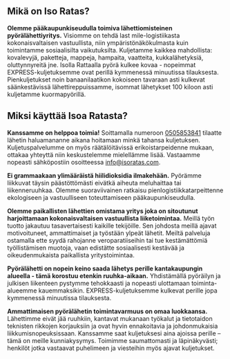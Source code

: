 
## Mikä on Iso Ratas?

**Olemme pääkaupunkiseudulla toimiva lähettiomisteinen pyörälähettiyritys.**
Visiomme on tehdä last mile-logistiikasta kokonaisvaltaisen vastuullista, niin ympäristönäkökulmasta kuin toimintamme sosiaalisilta vaikutuksilta.
Kuljetamme kaikkea mahdollista: kovalevyjä, paketteja, mappeja, hampaita, vaatteita, kukkalähetyksiä, oluttynnyreitä jne.
Isolla Rattaalla pyörä kulkee kovaa - nopeimmat EXPRESS-kuljetuksemme ovat perillä kymmenessä minuutissa tilauksesta.
Pienkuljetukset noin banaanilaatikon kokoiseen tavaraan asti kulkevat säänkestävissä lähettireppuissamme, isommat lähetykset 100 kiloon asti kuljetamme kuormapyörillä. 



## Miksi käyttää Isoa Ratasta?

**Kanssamme on helppoa toimia!**
Soittamalla numeroon [0505853841](tel:0505853841) tilaatte lähetin haluamananne aikana hoitamaan minkä tahansa kuljetuksen.
Kuljetuspalvelumme on myös räätälöitävissä erikoistarpeidenne mukaan, ottakaa yhteyttä niin keskustelemme mielellämme lisää.
Vastaamme nopeasti sähköpostiin osoitteessa [info@isoratas.com](mailto:info@isoratas.com).

**Ei grammaakaan ylimääräistä hiilidioksidia ilmakehään.**
Pyörämme liikkuvat täysin päästöttömästi eivätkä aiheuta meluhaittaa tai liikenneruuhkaa.
Olemme suoraviivainen ratkaisu pienlogistiikkatarpeittenne ekologiseen ja vastuulliseen toteuttamiseen pääkaupunkiseudulla.

**Olemme paikallisten lähettien omistama yritys joka on sitoutunut harjoittamaan kokonaisvaltaisen vastuullista liiketoimintaa.**
Meillä työn tuotto jakautuu tasavertaisesti kaikille tekijöille.
Sen johdosta meillä ajavat motivoituneet, ammattimaiset ja työstään ylpeät lähetit.
Meiltä palveluja ostamalla ette syydä rahojanne veroparatiiseihin tai tue kestämättömiä työllistämisen muotoja, vaan edistätte sosiaalisesti kestävää ja oikeudenmukaista paikallista yritystoimintaa.

**Pyörälähetti on nopein keino saada lähetys perille kantakaupungin alueella - tämä korostuu etenkin ruuhka-aikaan.**
Yhdistämällä pyöräilyn ja julkisen liikenteen pystymme tehokkaasti ja nopeasti ulottamaan toiminta-alueemme kauemmaksikin.
EXPRESS-kuljetuksemme kulkevat perille jopa kymmenessä minuutissa tilauksesta.

**Ammattimaisen pyörälähetin toimintavarmuus on omaa luokkaansa.**
Lähettimme eivät jää ruuhkiin, kantavat mukanaan työkalut ja tietotaidon teknisten rikkojen korjauksiin ja ovat hyvin ennakoitavia ja johdonmukaisia liikkumisnopeuksissaan.
Kanssamme saat kuljetuksesi aina ajoissa perille – tämä on meille kunniakysymys.
Toimimme saumattomasti ja läpinäkyvästi; henkilöt jotka vastaavat puhelimeen ja viesteihin myös ajavat kuljetukset.
